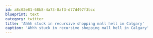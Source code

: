 ```yaml
---
id: a8c02e81-68b8-4a73-8af3-d77d497f3bcc
blueprint: text
category: twitter
title: 'Ahhh stuck in recursive shopping mall hell in Calgary'
caption: 'Ahhh stuck in recursive shopping mall hell in Calgary'
---
```

